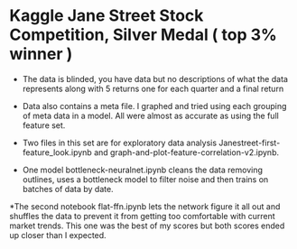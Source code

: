 

# Kaggle Jane Street Stock Competition, Silver Medal ( top 3% winner )

* The data is blinded, you have data but no descriptions of what the data represents along with 5 returns one for each quarter and a final return

* Data also contains a meta file. I graphed and tried using each grouping of meta data in a model. All were almost as accurate as using the full feature set.

* Two files in this set are for exploratory data analysis Janestreet-first-feature_look.ipynb and graph-and-plot-feature-correlation-v2.ipynb.

* One model bottleneck-neuralnet.ipynb cleans the data removing outlines, uses a bottleneck model to filter noise and then trains on batches of data by date. 

*The second notebook flat-ffn.ipynb lets the network figure it all out and shuffles the data to prevent it from getting too comfortable with current market trends. This one was the best of my scores but both scores ended up closer than I expected.



